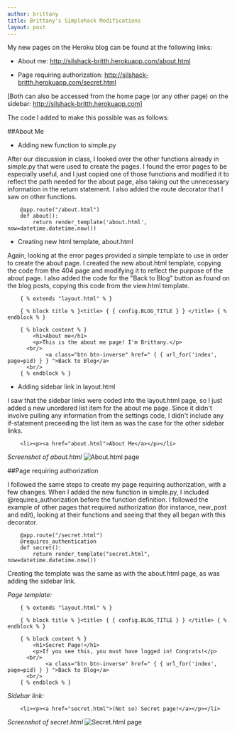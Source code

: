 ```yaml
---
author: brittany
title: Brittany's Simplehack Modifications
layout: post
---
```


My new pages on the Heroku blog can be found at the following links:

+ About me: http://silshack-britth.herokuapp.com/about.html

+ Page requiring authorization: http://silshack-britth.herokuapp.com/secret.html

[Both can also be accessed from the home page (or any other page) on the sidebar: http://silshack-britth.herokuapp.com]

The code I added to make this possible was as follows:

##About Me

+ Adding new function to simple.py 

After our discussion in class, I looked over the other functions already in simple.py that were used to create the pages. I found the error pages to be especially useful, and I just copied one of those functions and modified it to reflect the path needed for the about page, also taking out the unnecessary information in the return statement. I also added the route decorator that I saw on other functions.

```
    @app.route("/about.html")
    def about():
        return render_template('about.html', now=datetime.datetime.now())
```

+ Creating new html template, about.html

Again, looking at the error pages provided a simple template to use in order to create the about page. I created the new about.html template, copying the code from the 404 page and modifying it to reflect the purpose of the about page. I also added the code for the "Back to Blog" button as found on the blog posts, copying this code from the view.html template.

```
    { % extends "layout.html" % }
    
    { % block title % }<title> { { config.BLOG_TITLE } } </title> { % endblock % }

    { % block content % }
	    <h1>About me</h1>
	    <p>This is the about me page! I'm Brittany.</p>
      <br/>
            <a class="btn btn-inverse" href=" { { url_for('index', page=pid) } } ">Back to Blog</a>
      <br/>
    { % endblock % }
```

+ Adding sidebar link in layout.html

I saw that the sidebar links were coded into the layout.html page, so I just added a new unordered list item for the about me page. Since it didn't involve pulling any information from the settings code, I didn't include any if-statement preceeding the list item as was the case for the other sidebar links.

```
    <li><p><a href="about.html">About Me</a></p></li>
```

*Screenshot of about.html*
![About.html page](http://unc.edu/~bmhayes/inls560/herokuabout.png)


##Page requiring authorization

I followed the same steps to create my page requiring authorization, with a few changes. When I added the new function in simple.py, I included @requires_authorization before the function definition. I followed the example of other pages that required authorization (for instance, new_post and edit), looking at their functions and seeing that they all began with this decorator.

```
    @app.route("/secret.html")
    @requires_authentication
    def secret():
        return render_template("secret.html", now=datetime.datetime.now())
```

Creating the template was the same as with the about.html page, as was adding the sidebar link.

*Page template:*

```
    { % extends "layout.html" % }

    { % block title % }<title> { { config.BLOG_TITLE } } </title> { % endblock % }

    { % block content % }
	    <h1>Secret Page!</h1>
	    <p>If you see this, you must have logged in! Congrats!</p>
      <br/>
            <a class="btn btn-inverse" href=" { { url_for('index', page=pid) } } ">Back to Blog</a>
      <br/>
    { % endblock % }
```

*Sidebar link:*

```
    <li><p><a href="secret.html">(Not so) Secret page!</a></p></li>
```

*Screenshot of secret.html*
![Secret.html page](http://unc.edu/~bmhayes/inls560/herokusecret.png)
